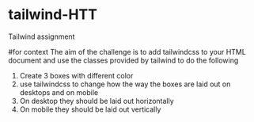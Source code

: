 # tailwind-HTT
Tailwind assignment

#for context
The aim of the challenge is to add tailwindcss to your HTML document and use the classes provided by tailwind to do the following
1. Create 3 boxes with different color
2. use tailwindcss to change how the way the boxes are laid out on desktops and on mobile
3. On desktop they should be laid out horizontally
4. On mobile they should be laid out vertically
